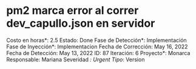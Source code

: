 # pm2 marca error al correr dev_capullo.json en servidor

Costo en horas*: 2.5
Estado: Done
Fase de Detección*: Implementación
Fase de Inyección*: Implementacion
Fecha de Corrección: May 16, 2022
Fecha de Detección: May 13, 2022
ID: 87
Iteración: 6
Proyecto*: Monarca
Responsable: Mariana
Severidad *: Urgent
Tipo*: Version
